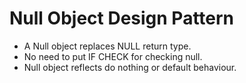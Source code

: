 # Null Object Design Pattern

- A Null object replaces NULL return type.  
- No need to put IF CHECK for checking null.
- Null object reflects do nothing or default behaviour.